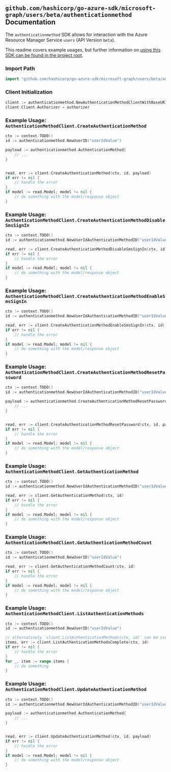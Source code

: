 
## `github.com/hashicorp/go-azure-sdk/microsoft-graph/users/beta/authenticationmethod` Documentation

The `authenticationmethod` SDK allows for interaction with the Azure Resource Manager Service `users` (API Version `beta`).

This readme covers example usages, but further information on [using this SDK can be found in the project root](https://github.com/hashicorp/go-azure-sdk/tree/main/docs).

### Import Path

```go
import "github.com/hashicorp/go-azure-sdk/microsoft-graph/users/beta/authenticationmethod"
```


### Client Initialization

```go
client := authenticationmethod.NewAuthenticationMethodClientWithBaseURI("https://management.azure.com")
client.Client.Authorizer = authorizer
```


### Example Usage: `AuthenticationMethodClient.CreateAuthenticationMethod`

```go
ctx := context.TODO()
id := authenticationmethod.NewUserID("userIdValue")

payload := authenticationmethod.AuthenticationMethod{
	// ...
}


read, err := client.CreateAuthenticationMethod(ctx, id, payload)
if err != nil {
	// handle the error
}
if model := read.Model; model != nil {
	// do something with the model/response object
}
```


### Example Usage: `AuthenticationMethodClient.CreateAuthenticationMethodDisableSmsSignIn`

```go
ctx := context.TODO()
id := authenticationmethod.NewUserIdAuthenticationMethodID("userIdValue", "authenticationMethodIdValue")

read, err := client.CreateAuthenticationMethodDisableSmsSignIn(ctx, id)
if err != nil {
	// handle the error
}
if model := read.Model; model != nil {
	// do something with the model/response object
}
```


### Example Usage: `AuthenticationMethodClient.CreateAuthenticationMethodEnableSmsSignIn`

```go
ctx := context.TODO()
id := authenticationmethod.NewUserIdAuthenticationMethodID("userIdValue", "authenticationMethodIdValue")

read, err := client.CreateAuthenticationMethodEnableSmsSignIn(ctx, id)
if err != nil {
	// handle the error
}
if model := read.Model; model != nil {
	// do something with the model/response object
}
```


### Example Usage: `AuthenticationMethodClient.CreateAuthenticationMethodResetPassword`

```go
ctx := context.TODO()
id := authenticationmethod.NewUserIdAuthenticationMethodID("userIdValue", "authenticationMethodIdValue")

payload := authenticationmethod.CreateAuthenticationMethodResetPasswordRequest{
	// ...
}


read, err := client.CreateAuthenticationMethodResetPassword(ctx, id, payload)
if err != nil {
	// handle the error
}
if model := read.Model; model != nil {
	// do something with the model/response object
}
```


### Example Usage: `AuthenticationMethodClient.GetAuthenticationMethod`

```go
ctx := context.TODO()
id := authenticationmethod.NewUserIdAuthenticationMethodID("userIdValue", "authenticationMethodIdValue")

read, err := client.GetAuthenticationMethod(ctx, id)
if err != nil {
	// handle the error
}
if model := read.Model; model != nil {
	// do something with the model/response object
}
```


### Example Usage: `AuthenticationMethodClient.GetAuthenticationMethodCount`

```go
ctx := context.TODO()
id := authenticationmethod.NewUserID("userIdValue")

read, err := client.GetAuthenticationMethodCount(ctx, id)
if err != nil {
	// handle the error
}
if model := read.Model; model != nil {
	// do something with the model/response object
}
```


### Example Usage: `AuthenticationMethodClient.ListAuthenticationMethods`

```go
ctx := context.TODO()
id := authenticationmethod.NewUserID("userIdValue")

// alternatively `client.ListAuthenticationMethods(ctx, id)` can be used to do batched pagination
items, err := client.ListAuthenticationMethodsComplete(ctx, id)
if err != nil {
	// handle the error
}
for _, item := range items {
	// do something
}
```


### Example Usage: `AuthenticationMethodClient.UpdateAuthenticationMethod`

```go
ctx := context.TODO()
id := authenticationmethod.NewUserIdAuthenticationMethodID("userIdValue", "authenticationMethodIdValue")

payload := authenticationmethod.AuthenticationMethod{
	// ...
}


read, err := client.UpdateAuthenticationMethod(ctx, id, payload)
if err != nil {
	// handle the error
}
if model := read.Model; model != nil {
	// do something with the model/response object
}
```
